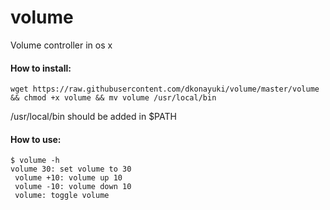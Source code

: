 # volume
Volume controller in os x

#### How to install:
```
wget https://raw.githubusercontent.com/dkonayuki/volume/master/volume && chmod +x volume && mv volume /usr/local/bin
```

/usr/local/bin should be added in $PATH

#### How to use:
```
$ volume -h
volume 30: set volume to 30
 volume +10: volume up 10
 volume -10: volume down 10
 volume: toggle volume
 ```
